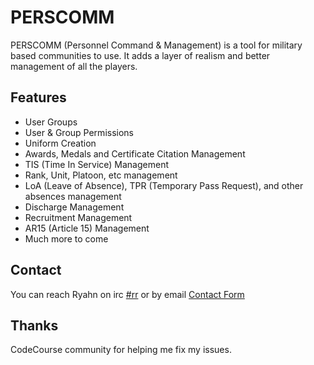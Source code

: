 # PERSCOMM

PERSCOMM (Personnel Command & Management) is a tool for military based communities to use. It adds a layer of realism and better management of all the players.

## Features
+ User Groups
+ User & Group Permissions
+ Uniform Creation
+ Awards, Medals and Certificate Citation Management
+ TIS (Time In Service) Management
+ Rank, Unit, Platoon, etc management
+ LoA (Leave of Absence), TPR (Temporary Pass Request), and other absences management
+ Discharge Management
+ Recruitment Management
+ AR15 (Article 15) Management  
+ Much more to come

## Contact
You can reach Ryahn on irc [#rr](https://kiwiirc.com/client/irc.esper.net/?&theme=cli#rr) or by email [Contact Form](http://www.123contactform.com/form-1996574/Contact-Lead-Form)

## Thanks
CodeCourse community for helping me fix my issues.
